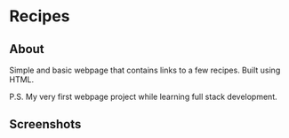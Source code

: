 # Recipes
## About
Simple and basic webpage that contains links to a few recipes. Built using HTML.

P.S. My very first webpage project while learning full stack development.

## Screenshots